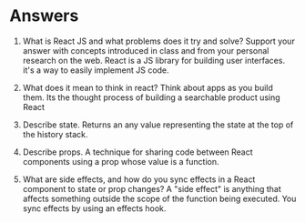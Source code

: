 # Answers

1. What is React JS and what problems does it try and solve? Support your answer with concepts introduced in class and from your personal research on the web.
React is a JS library for building user interfaces. it's a way to easily implement JS code.

1. What does it mean to think in react?
Think about apps as you build them. Its the thought process of building a searchable product using React

1. Describe state.
Returns an any value representing the state at the top of the history stack.

1. Describe props.
A technique for sharing code between React components using a prop whose value is a function.

1. What are side effects, and how do you sync effects in a React component to state or prop changes?
A "side effect" is anything that affects something outside the scope of the function being executed. You sync effects by using an effects hook.